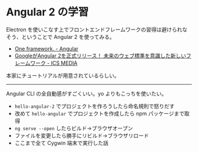 # Angular 2 の学習
Electron を使いこなす上でフロントエンドフレームワークの習得は避けられなそう、ということで Angular 2 を使ってみる。
- [One framework. - Angular](https://angular.io/)
- [GoogleがAngular 2を正式リリース！ 未来のウェブ標準を意識した新しいフレームワーク - ICS MEDIA](https://ics.media/entry/13269/2)

本家にチュートリアルが用意されているらしい。

---

Angular CLI の全自動感がすごくいい。yo よりもこっちを使いたい。
- `hello-angular-2` でプロジェクトを作ろうしたら命名規則で怒りだす
- 改めて `hello-angular` でプロジェクトを作成したら npm パッケージまで取得
- `ng serve --open` したらビルド→ブラウザオープン
- ファイルを変更したら勝手にリビルド→ブラウザリロード
- ここまで全て Cygwin 端末で実行した話